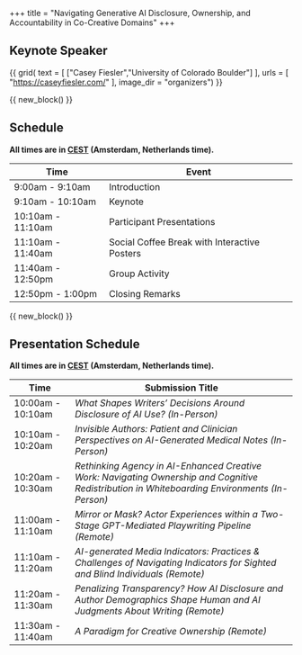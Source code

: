 +++
title = "Navigating Generative AI Disclosure, Ownership, and Accountability in Co-Creative Domains"
+++



## Keynote Speaker 

{{ grid(
    text = [
        ["Casey Fiesler","University of Colorado Boulder"]
    ],
    urls = [
        "https://caseyfiesler.com/"
    ],
    image_dir = "organizers") }}

{{ new_block() }}

## Schedule 

**All times are in [CEST](https://time.is/Amsterdam) (Amsterdam, Netherlands time).**

| Time             | Event            |
| ---------------- | ---------------- |
| 9:00am - 9:10am | Introduction     |
| 9:10am - 10:10am  | Keynote        |
| 10:10am - 11:10am  | Participant Presentations       |
| 11:10am - 11:40am  | Social Coffee Break with Interactive Posters |
| 11:40am - 12:50pm  | Group Activity |
| 12:50pm - 1:00pm  | Closing Remarks |

{{ new_block() }}  

## Presentation Schedule 

**All times are in [CEST](https://time.is/Amsterdam) (Amsterdam, Netherlands time).**

| Time               | Submission Title                                                                                                                       |
|--------------------|----------------------------------------------------------------------------------------------------------------------------------------|
| 10:00am - 10:10am  | *What Shapes Writers’ Decisions Around Disclosure of AI Use?* *(In-Person)*                                                           |
| 10:10am - 10:20am  | *Invisible Authors: Patient and Clinician Perspectives on AI-Generated Medical Notes* *(In-Person)*                                   |
| 10:20am - 10:30am  | *Rethinking Agency in AI-Enhanced Creative Work: Navigating Ownership and Cognitive Redistribution in Whiteboarding Environments* *(In-Person)* |
| 11:00am - 11:10am  | *Mirror or Mask? Actor Experiences within a Two-Stage GPT-Mediated Playwriting Pipeline* *(Remote)*                                   |
| 11:10am - 11:20am  | *AI-generated Media Indicators: Practices & Challenges of Navigating Indicators for Sighted and Blind Individuals* *(Remote)*         |
| 11:20am - 11:30am  | *Penalizing Transparency? How AI Disclosure and Author Demographics Shape Human and AI Judgments About Writing* *(Remote)*           |
| 11:30am - 11:40am  | *A Paradigm for Creative Ownership* *(Remote)*                                                                                        |





<!-- ## Participant Presentations

{{ table(
    data = "papers.csv", 
    columns = ["Title","Authors"],
    button_names = ["paper","poster"], 
    button_data_columns = [3,4], 
    button_output_columns = [1,1]) }}



{{ new_block() }} -->
